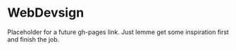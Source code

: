 # WebDevsign
Placeholder for a future gh-pages link. Just lemme get some inspiration first and finish the job.
